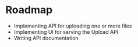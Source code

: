 # Roadmap

- Implementing API for uploading one or more files
- Implementing UI for serving the Upload API
- Writing API documentation